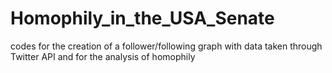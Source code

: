 # Homophily_in_the_USA_Senate
codes for the creation of a follower/following graph with data taken through Twitter API and for the analysis of homophily
